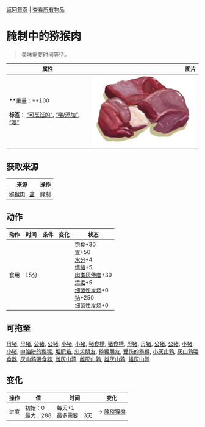 [返回首页](index.md)   |  [查看所有物品](object.md)
# 腌制中的猕猴肉  
> 美味需要时间等待。  
  
  属性  |   图片   
 ----  |  ----:   
 **重量：**100<br><br>**标签：**	[“可烹饪的”](tag_Cookable.md), [“喂/添加”](tag_Feed.md), [“喂”](tag_Meat.md)  |  ![](Sprite/MonkeyMeat.png)   
  
## 获取来源  
来源  |  操作  
----  |  ----  
[猕猴肉](MacaqueMeat.md) , [盐](Salt.md)  |  腌制  
## 动作  
动作  |  时间  |  条件  |  变化  |  状态  
----  |  ----  |  ----  |  ----  |  ----  
食用  |  15分  |    |    |  [饱食](Satiation.md)+30<br>[胃](Stomach.md)+50<br>[水分](Hydration.md)+4<br>[情绪](Morale.md)+5<br>[肉类<nobr>厌倦度</nobr>](SaturationMeat.md)+30<br>[污垢](Filth.md)+5<br>[细菌性发烧](BacteriaFever.md)+0<br>[钠](Sodium.md)+250<br>[细菌性发烧](BacteriaFever.md)+0  
## 可拖至  
[母猪](BoarEnclosureFemale.md), [母猪](BoarEnclosureFemale.md), [公猪](BoarEnclosureMale.md), [公猪](BoarEnclosureMale.md), [小猪](BoarEnclosurePiglet.md), [小猪](BoarEnclosurePiglet.md), [猪食槽](BoarFeeder.md), [猪食槽](BoarFeederEmpty.md), [母猪](BoarTiedFemale.md), [母猪](BoarTiedFemale.md), [公猪](BoarTiedMale.md), [公猪](BoarTiedMale.md), [小猪](BoarTiedPiglet.md), [小猪](BoarTiedPiglet.md), [中陷阱的猕猴](CageTrapMacaque.md), [堆肥箱](CompostBin.md), [忠犬朋友](DogFriend.md), [猕猴朋友](MacaqueFriend.md), [受伤的猕猴](MacaqueWounded.md), [小灰山鹑](PartridgeChick.md), [灰山鹑喂食器](PartridgeFeeder.md), [灰山鹑喂食器](PartridgeFeederEmpty.md), [雌灰山鹑](PartridgeFemaleEnclosure.md), [雌灰山鹑](PartridgeFemaleLive.md), [雄灰山鹑](PartridgeMaleEnclosure.md), [雄灰山鹑](PartridgeMaleLive.md)  
## 变化  
操作  |  值  |  时间  |  变化  
----  |  ----  |  ----  |  ----  
进度  |  初始：0<br>最大：288  |  每天+1<br>最多需要：3天  |  → [腌猕猴肉](MacaqueMeatSalted.md)  
